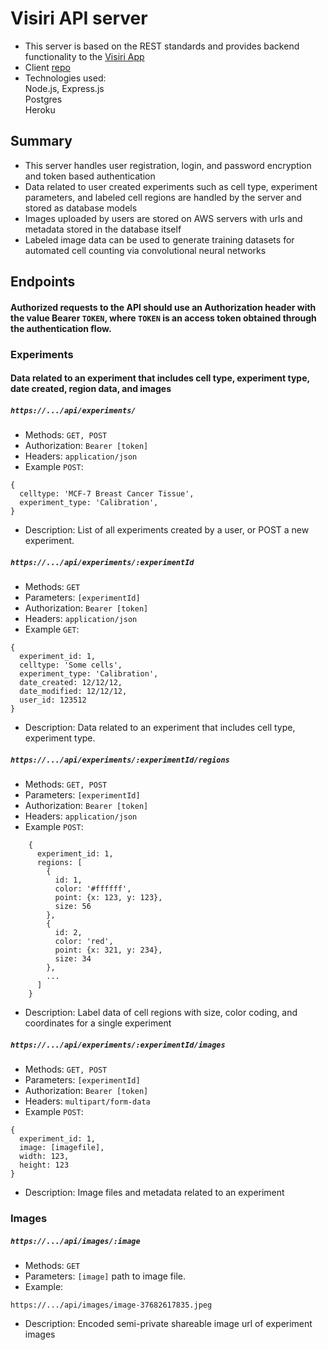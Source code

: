 # Visiri API server  
- This server is based on the REST standards and provides backend functionality to the [Visiri App](https://visiri.now.sh) 
- Client [repo](https://github.com/zkhin/visiri-client)
- Technologies used:  
  Node.js, Express.js  
  Postgres  
  Heroku  
  
## Summary  
- This server handles user registration, login, and password encryption and token based authentication  
- Data related to user created experiments such as cell type, experiment parameters, and labeled cell regions are handled by the server and stored as database models  
- Images uploaded by users are stored on AWS servers with urls and metadata stored in the database itself  
- Labeled image data can be used to generate training datasets for automated cell counting via convolutional neural networks  

## Endpoints  

#### Authorized requests to the API should use an Authorization header with the value Bearer `TOKEN`, where `TOKEN` is an access token obtained through the authentication flow.  
  
### Experiments  
#### Data related to an experiment that includes cell type, experiment type, date created, region data, and images 

##### `https://.../api/experiments/`  
- Methods: `GET, POST`  
- Authorization: `Bearer [token]`  
- Headers: `application/json`  
- Example `POST`:  
```
{  
  celltype: 'MCF-7 Breast Cancer Tissue',  
  experiment_type: 'Calibration',
}  
```

- Description: List of all experiments created by a user, or POST a new experiment.

##### `https://.../api/experiments/:experimentId`  
- Methods: `GET`  
- Parameters: `[experimentId]`  
- Authorization: `Bearer [token]`  
- Headers: `application/json`  
- Example `GET`:  
```
{  
  experiment_id: 1,
  celltype: 'Some cells',  
  experiment_type: 'Calibration',
  date_created: 12/12/12,
  date_modified: 12/12/12,
  user_id: 123512
}  
```

- Description: Data related to an experiment that includes cell type, experiment type.  
  
##### `https://.../api/experiments/:experimentId/regions`  
- Methods: `GET, POST`  
- Parameters: `[experimentId]`  
- Authorization: `Bearer [token]`  
- Headers: `application/json`  
- Example `POST`:  
```
    {  
      experiment_id: 1,  
      regions: [  
        {  
          id: 1,  
          color: '#ffffff',  
          point: {x: 123, y: 123},  
          size: 56  
        },  
        {  
          id: 2,  
          color: 'red',  
          point: {x: 321, y: 234},  
          size: 34  
        },
        ...
      ]  
    }
```
- Description: Label data of cell regions with size, color coding, and coordinates for a single experiment  
  
##### `https://.../api/experiments/:experimentId/images`  
- Methods: `GET, POST`  
- Parameters: `[experimentId]`  
- Authorization: `Bearer [token]`  
- Headers: `multipart/form-data`
- Example `POST`:  
```
{
  experiment_id: 1,
  image: [imagefile],
  width: 123,
  height: 123
}
```
- Description: Image files and metadata related to an experiment  
  
### Images  
##### `https://.../api/images/:image`  
- Methods: `GET`  
- Parameters: `[image]` path to image file.  
- Example:  
```
https://.../api/images/image-37682617835.jpeg
```
- Description: Encoded semi-private shareable image url of experiment images
  
